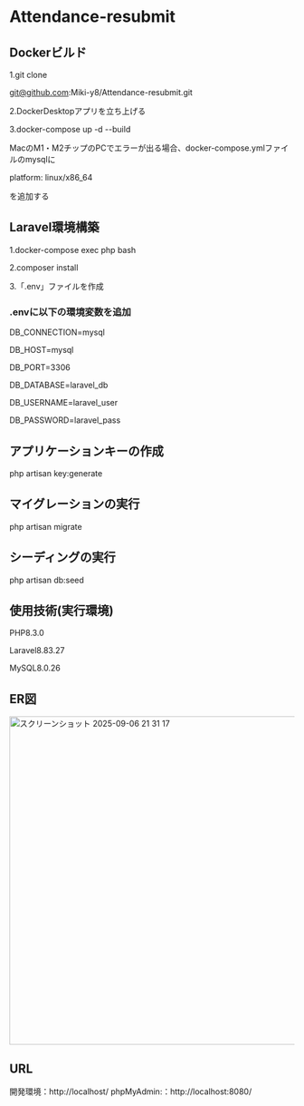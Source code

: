 # Attendance-resubmit
## Dockerビルド

1.git clone

git@github.com:Miki-y8/Attendance-resubmit.git

2.DockerDesktopアプリを立ち上げる

3.docker-compose up -d --build

MacのM1・M2チップのPCでエラーが出る場合、docker-compose.ymlファイルのmysqlに

platform: linux/x86_64

を追加する



## Laravel環境構築

1.docker-compose exec php bash

2.composer install

3.「.env」ファイルを作成

### .envに以下の環境変数を追加

DB_CONNECTION=mysql

DB_HOST=mysql

DB_PORT=3306

DB_DATABASE=laravel_db

DB_USERNAME=laravel_user

DB_PASSWORD=laravel_pass

## アプリケーションキーの作成

php artisan key:generate

## マイグレーションの実行

php artisan migrate

## シーディングの実行

php artisan db:seed

## 使用技術(実行環境)

PHP8.3.0

Laravel8.83.27

MySQL8.0.26

## ER図
<img width="929" height="579" alt="スクリーンショット 2025-09-06 21 31 17" src="https://github.com/user-attachments/assets/fddab223-167a-450f-92f1-4c3896e8d937" />


## URL
開発環境：http://localhost/
phpMyAdmin:：http://localhost:8080/

